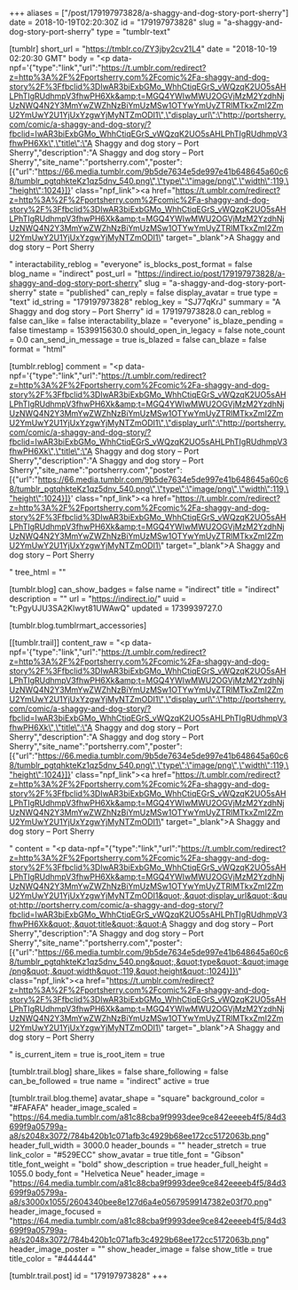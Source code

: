 +++
aliases = ["/post/179197973828/a-shaggy-and-dog-story-port-sherry"]
date = 2018-10-19T02:20:30Z
id = "179197973828"
slug = "a-shaggy-and-dog-story-port-sherry"
type = "tumblr-text"

[tumblr]
short_url = "https://tmblr.co/ZY3jby2cv21L4"
date = "2018-10-19 02:20:30 GMT"
body = "<p data-npf='{\"type\":\"link\",\"url\":\"https://t.umblr.com/redirect?z=http%3A%2F%2Fportsherry.com%2Fcomic%2Fa-shaggy-and-dog-story%2F%3Ffbclid%3DIwAR3biExbGMo_WhhCtiqEGrS_vWQzqK2UO5sAHLPhTIgRUdhmpV3fhwPH6Xk&amp;t=MGQ4YWIwMWU2OGVjMzM2YzdhNjUzNWQ4N2Y3MmYwZWZhNzBiYmUzMSw1OTYwYmUyZTRlMTkxZmI2ZmU2YmUwY2U1YjUxYzgwYjMyNTZmODI1\",\"display_url\":\"http://portsherry.com/comic/a-shaggy-and-dog-story/?fbclid=IwAR3biExbGMo_WhhCtiqEGrS_vWQzqK2UO5sAHLPhTIgRUdhmpV3fhwPH6Xk\",\"title\":\"A Shaggy and dog story – Port Sherry\",\"description\":\"A Shaggy and dog story – Port Sherry\",\"site_name\":\"portsherry.com\",\"poster\":[{\"url\":\"https://66.media.tumblr.com/9b5de7634e5de997e41b648645a60c68/tumblr_pgtqhkteKz1qz5dnv_540.png\",\"type\":\"image/png\",\"width\":119,\"height\":1024}]}' class=\"npf_link\"><a href=\"https://t.umblr.com/redirect?z=http%3A%2F%2Fportsherry.com%2Fcomic%2Fa-shaggy-and-dog-story%2F%3Ffbclid%3DIwAR3biExbGMo_WhhCtiqEGrS_vWQzqK2UO5sAHLPhTIgRUdhmpV3fhwPH6Xk&amp;t=MGQ4YWIwMWU2OGVjMzM2YzdhNjUzNWQ4N2Y3MmYwZWZhNzBiYmUzMSw1OTYwYmUyZTRlMTkxZmI2ZmU2YmUwY2U1YjUxYzgwYjMyNTZmODI1\" target=\"_blank\">A Shaggy and dog story – Port Sherry</a></p>"
interactability_reblog = "everyone"
is_blocks_post_format = false
blog_name = "indirect"
post_url = "https://indirect.io/post/179197973828/a-shaggy-and-dog-story-port-sherry"
slug = "a-shaggy-and-dog-story-port-sherry"
state = "published"
can_reply = false
display_avatar = true
type = "text"
id_string = "179197973828"
reblog_key = "SJ77qKrJ"
summary = "A Shaggy and dog story – Port Sherry"
id = 179197973828.0
can_reblog = false
can_like = false
interactability_blaze = "everyone"
is_blaze_pending = false
timestamp = 1539915630.0
should_open_in_legacy = false
note_count = 0.0
can_send_in_message = true
is_blazed = false
can_blaze = false
format = "html"

[tumblr.reblog]
comment = "<p data-npf='{\"type\":\"link\",\"url\":\"https://t.umblr.com/redirect?z=http%3A%2F%2Fportsherry.com%2Fcomic%2Fa-shaggy-and-dog-story%2F%3Ffbclid%3DIwAR3biExbGMo_WhhCtiqEGrS_vWQzqK2UO5sAHLPhTIgRUdhmpV3fhwPH6Xk&amp;t=MGQ4YWIwMWU2OGVjMzM2YzdhNjUzNWQ4N2Y3MmYwZWZhNzBiYmUzMSw1OTYwYmUyZTRlMTkxZmI2ZmU2YmUwY2U1YjUxYzgwYjMyNTZmODI1\",\"display_url\":\"http://portsherry.com/comic/a-shaggy-and-dog-story/?fbclid=IwAR3biExbGMo_WhhCtiqEGrS_vWQzqK2UO5sAHLPhTIgRUdhmpV3fhwPH6Xk\",\"title\":\"A Shaggy and dog story – Port Sherry\",\"description\":\"A Shaggy and dog story – Port Sherry\",\"site_name\":\"portsherry.com\",\"poster\":[{\"url\":\"https://66.media.tumblr.com/9b5de7634e5de997e41b648645a60c68/tumblr_pgtqhkteKz1qz5dnv_540.png\",\"type\":\"image/png\",\"width\":119,\"height\":1024}]}' class=\"npf_link\"><a href=\"https://t.umblr.com/redirect?z=http%3A%2F%2Fportsherry.com%2Fcomic%2Fa-shaggy-and-dog-story%2F%3Ffbclid%3DIwAR3biExbGMo_WhhCtiqEGrS_vWQzqK2UO5sAHLPhTIgRUdhmpV3fhwPH6Xk&amp;t=MGQ4YWIwMWU2OGVjMzM2YzdhNjUzNWQ4N2Y3MmYwZWZhNzBiYmUzMSw1OTYwYmUyZTRlMTkxZmI2ZmU2YmUwY2U1YjUxYzgwYjMyNTZmODI1\" target=\"_blank\">A Shaggy and dog story – Port Sherry</a></p>"
tree_html = ""

[tumblr.blog]
can_show_badges = false
name = "indirect"
title = "indirect"
description = ""
url = "https://indirect.io/"
uuid = "t:PgyUJU3SA2Klwyt81UWAwQ"
updated = 1739939727.0

[tumblr.blog.tumblrmart_accessories]

[[tumblr.trail]]
content_raw = "<p data-npf='{\"type\":\"link\",\"url\":\"https://t.umblr.com/redirect?z=http%3A%2F%2Fportsherry.com%2Fcomic%2Fa-shaggy-and-dog-story%2F%3Ffbclid%3DIwAR3biExbGMo_WhhCtiqEGrS_vWQzqK2UO5sAHLPhTIgRUdhmpV3fhwPH6Xk&amp;t=MGQ4YWIwMWU2OGVjMzM2YzdhNjUzNWQ4N2Y3MmYwZWZhNzBiYmUzMSw1OTYwYmUyZTRlMTkxZmI2ZmU2YmUwY2U1YjUxYzgwYjMyNTZmODI1\",\"display_url\":\"http://portsherry.com/comic/a-shaggy-and-dog-story/?fbclid=IwAR3biExbGMo_WhhCtiqEGrS_vWQzqK2UO5sAHLPhTIgRUdhmpV3fhwPH6Xk\",\"title\":\"A Shaggy and dog story – Port Sherry\",\"description\":\"A Shaggy and dog story – Port Sherry\",\"site_name\":\"portsherry.com\",\"poster\":[{\"url\":\"https://66.media.tumblr.com/9b5de7634e5de997e41b648645a60c68/tumblr_pgtqhkteKz1qz5dnv_540.png\",\"type\":\"image/png\",\"width\":119,\"height\":1024}]}' class=\"npf_link\"><a href=\"https://t.umblr.com/redirect?z=http%3A%2F%2Fportsherry.com%2Fcomic%2Fa-shaggy-and-dog-story%2F%3Ffbclid%3DIwAR3biExbGMo_WhhCtiqEGrS_vWQzqK2UO5sAHLPhTIgRUdhmpV3fhwPH6Xk&amp;t=MGQ4YWIwMWU2OGVjMzM2YzdhNjUzNWQ4N2Y3MmYwZWZhNzBiYmUzMSw1OTYwYmUyZTRlMTkxZmI2ZmU2YmUwY2U1YjUxYzgwYjMyNTZmODI1\" target=\"_blank\">A Shaggy and dog story – Port Sherry</a></p>"
content = "<p data-npf=\"{&quot;type&quot;:&quot;link&quot;,&quot;url&quot;:&quot;https://t.umblr.com/redirect?z=http%3A%2F%2Fportsherry.com%2Fcomic%2Fa-shaggy-and-dog-story%2F%3Ffbclid%3DIwAR3biExbGMo_WhhCtiqEGrS_vWQzqK2UO5sAHLPhTIgRUdhmpV3fhwPH6Xk&amp;t=MGQ4YWIwMWU2OGVjMzM2YzdhNjUzNWQ4N2Y3MmYwZWZhNzBiYmUzMSw1OTYwYmUyZTRlMTkxZmI2ZmU2YmUwY2U1YjUxYzgwYjMyNTZmODI1&quot;,&quot;display_url&quot;:&quot;http://portsherry.com/comic/a-shaggy-and-dog-story/?fbclid=IwAR3biExbGMo_WhhCtiqEGrS_vWQzqK2UO5sAHLPhTIgRUdhmpV3fhwPH6Xk&quot;,&quot;title&quot;:&quot;A Shaggy and dog story &ndash; Port Sherry&quot;,&quot;description&quot;:&quot;A Shaggy and dog story &ndash; Port Sherry&quot;,&quot;site_name&quot;:&quot;portsherry.com&quot;,&quot;poster&quot;:[{&quot;url&quot;:&quot;https://66.media.tumblr.com/9b5de7634e5de997e41b648645a60c68/tumblr_pgtqhkteKz1qz5dnv_540.png&quot;,&quot;type&quot;:&quot;image/png&quot;,&quot;width&quot;:119,&quot;height&quot;:1024}]}\" class=\"npf_link\"><a href=\"https://t.umblr.com/redirect?z=http%3A%2F%2Fportsherry.com%2Fcomic%2Fa-shaggy-and-dog-story%2F%3Ffbclid%3DIwAR3biExbGMo_WhhCtiqEGrS_vWQzqK2UO5sAHLPhTIgRUdhmpV3fhwPH6Xk&amp;t=MGQ4YWIwMWU2OGVjMzM2YzdhNjUzNWQ4N2Y3MmYwZWZhNzBiYmUzMSw1OTYwYmUyZTRlMTkxZmI2ZmU2YmUwY2U1YjUxYzgwYjMyNTZmODI1\" target=\"_blank\">A Shaggy and dog story &ndash; Port Sherry</a></p>"
is_current_item = true
is_root_item = true

[tumblr.trail.blog]
share_likes = false
share_following = false
can_be_followed = true
name = "indirect"
active = true

[tumblr.trail.blog.theme]
avatar_shape = "square"
background_color = "#FAFAFA"
header_image_scaled = "https://64.media.tumblr.com/a81c88cba9f9993dee9ce842eeeeb4f5/84d3699f9a05799a-a8/s2048x3072/784b420b1c071afb3c4929b68ee172cc5172063b.png"
header_full_width = 3000.0
header_bounds = ""
header_stretch = true
link_color = "#529ECC"
show_avatar = true
title_font = "Gibson"
title_font_weight = "bold"
show_description = true
header_full_height = 1055.0
body_font = "Helvetica Neue"
header_image = "https://64.media.tumblr.com/a81c88cba9f9993dee9ce842eeeeb4f5/84d3699f9a05799a-a8/s3000x1055/2604340bee8e127d6a4e05679599147382e03f70.png"
header_image_focused = "https://64.media.tumblr.com/a81c88cba9f9993dee9ce842eeeeb4f5/84d3699f9a05799a-a8/s2048x3072/784b420b1c071afb3c4929b68ee172cc5172063b.png"
header_image_poster = ""
show_header_image = false
show_title = true
title_color = "#444444"

[tumblr.trail.post]
id = "179197973828"
+++
